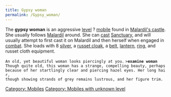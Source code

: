 ```yaml
---
title: Gypsy woman
permalink: /Gypsy_woman/
---
```


The **gypsy woman** is an aggressive [level](level "wikilink") ?
[mobile](mobile "wikilink") found in [Malardil's
castle](Malardil's_castle "wikilink"). She usually follows
[Malardil](Malardil "wikilink") around. She can [cast](cast "wikilink")
[Sanctuary](Sanctuary "wikilink"), and will usually attempt to first
cast it on Malardil and then herself when engaged in
[combat](combat "wikilink"). She loads with 8
[silver](silver "wikilink"), a [russet cloak](russet_cloak "wikilink"),
a [belt](plain_leather_belt "wikilink"), [lantern](lantern "wikilink"),
[ring](ring "wikilink"), and russet cloth equipment.

`An old, yet beautiful woman looks piercingly at you.`
`>`**`examine woman`**
`Though quite old, this woman has a strange, compelling beauty, perhaps`
`because of her startlingly clear and piercing hazel eyes. Her long hair,`
`though showing strands of grey remains lustrous, and her figure trim.`

[Category: Mobiles](Category:_Mobiles "wikilink") [Category: Mobiles
with unknown level](Category:_Mobiles_with_unknown_level "wikilink")